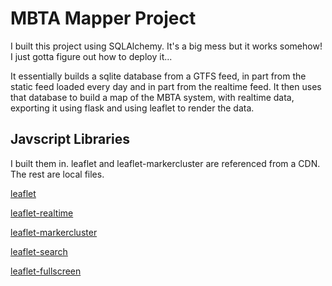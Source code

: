 # MBTA Mapper Project

I built this project using SQLAlchemy. It's a big mess but it works somehow! I just gotta figure out how to deploy it...

It essentially builds a sqlite database from a GTFS feed, in part from the static feed loaded every day and in part from the realtime feed. It then uses that database to build a map of the MBTA system, with realtime data, exporting it using flask and using leaflet to render the data.

## Javscript Libraries 

I built them in. leaflet and leaflet-markercluster are referenced from a CDN. The rest are local files.

[leaflet](https://leafletjs.com/)

[leaflet-realtime](https://github.com/perliedman/leaflet-realtime)

[leaflet-markercluster](https://github.com/Leaflet/Leaflet.markercluster)

[leaflet-search](https://github.com/stefanocudini/leaflet-search)

[leaflet-fullscreen](https://github.com/brunob/leaflet.fullscreen)

